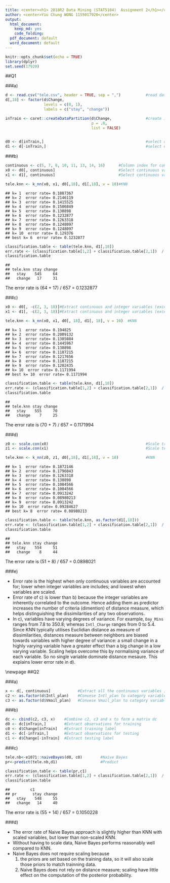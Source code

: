 ```yaml
---
title: <center><h1> 2018R2 Data Mining (STAT5104)  Assignment 2</h1></center><br />
author: <center>Yiu Chung WONG 1155017920</center>
output:
  html_document:
    keep_md: yes
    code_folding:
  pdf_document: default
  word_document: default
--- 
```





```r
knitr::opts_chunk$set(echo = TRUE)
library(dplyr)
set.seed(17920)
```



##Q1

###a)

```r
d <- read.csv("tele.csv", header = TRUE, sep = ",")           #read data
d[,18] <- factor(d$Change,
                 levels = c(0, 1),
                 labels = c("stay", "change"))

inTrain <- caret::createDataPartition(d$Change,               #create index for train / test partition
                                      p = .8,
                                      list = FALSE)
                                                                                       

d0 <- d[inTrain,]                                             #select observations for training 
d1 <- d[-inTrain,]                                            #select observations for testing
```

###b)

```r
continuous <- c(5, 7, 8, 10, 11, 13, 14, 16)      #Column index for continuous variables
x0 <- d0[, continuous]                            #Select continuous variables for training data
x1 <- d1[, continuous]                            #Select continuous variables for testing data

tele.knn <- k_nn(x0, x1, d0[,18], d1[,18], v = 10)#KNN
```

```
## k= 1  error rate= 0.1887367 
## k= 2  error rate= 0.2146119 
## k= 3  error rate= 0.1415525 
## k= 4  error rate= 0.1506849 
## k= 5  error rate= 0.130898 
## k= 6  error rate= 0.1232877 
## k= 7  error rate= 0.1263318 
## k= 8  error rate= 0.1248097 
## k= 9  error rate= 0.1248097 
## k= 10  error rate= 0.129376 
## best k= 6  error rate= 0.1232877
```

```r
classification.table <- table(tele.knn, d1[,18])
err.rate <- (classification.table[1,2] + classification.table[2,1])  / sum(classification.table)
classification.table
```

```
##         
## tele.knn stay change
##   stay    545     64
##   change   17     31
```
The error rate is (64 + 17) / 657 = 0.1232877


###c)

```r
x0 <- d0[, -c(2, 3, 18)]#Extract continuous and integer variables (except columns 2 and 3) for training
x1 <- d1[, -c(2, 3, 18)]#Extract continuous and integer variables (except columns 2 and 3) for testing

tele.knn <- k_nn(x0, x1, d0[, 18], d1[, 18], v = 10)  #KNN
```

```
## k= 1  error rate= 0.194825 
## k= 2  error rate= 0.2009132 
## k= 3  error rate= 0.1385084 
## k= 4  error rate= 0.1445967 
## k= 5  error rate= 0.130898 
## k= 6  error rate= 0.1187215 
## k= 7  error rate= 0.1217656 
## k= 8  error rate= 0.1187215 
## k= 9  error rate= 0.1202435 
## k= 10  error rate= 0.1171994 
## best k= 10  error rate= 0.1171994
```

```r
classification.table <- table(tele.knn, d1[,18])
err.rate <- (classification.table[1,2] + classification.table[2,1])  / sum(classification.table)
classification.table
```

```
##         
## tele.knn stay change
##   stay    555     70
##   change    7     25
```
The error rate is (70 + 7) / 657 = 0.1171994

###d)

```r
z0 <- scale.con(x0)                                           #Scale training data 
z1 <- scale.con(x1)                                           #Scale testing data 

tele.knn <- k_nn(z0, z1, d0[,18], d1[,18], v = 10)            #KNN
```

```
## k= 1  error rate= 0.1872146 
## k= 2  error rate= 0.1796043 
## k= 3  error rate= 0.1263318 
## k= 4  error rate= 0.130898 
## k= 5  error rate= 0.1004566 
## k= 6  error rate= 0.1004566 
## k= 7  error rate= 0.0913242 
## k= 8  error rate= 0.08980213 
## k= 9  error rate= 0.0913242 
## k= 10  error rate= 0.09284627 
## best k= 8  error rate= 0.08980213
```

```r
classification.table <- table(tele.knn, as.factor(d1[,18]))
err.rate <- (classification.table[1,2] + classification.table[2,1])  / sum(classification.table)
classification.table
```

```
##         
## tele.knn stay change
##   stay    554     51
##   change    8     44
```
The error rate is (51 + 8) / 657 = 0.0898021


###e)
* Error rate is the highest when only continuous variables are accounted for; lower when integer variables are includes; and lowest when variables are scaled. 
* Error rate of c) is lower than b) because the integer variables are inherently correlated to the outcome. Hence adding them as predictor increases the number of criteria (dimention) of distance measure, which helps distinguishing the dissimilarities of any two observations. 
* In c), variables have varying degrees of variance. For example, `Day_Mins` ranges from 7.8 to 350.8; whereas `Intl_Charge` ranges from 0 to 5.4. Since KNN typically utilises Euclidian distance as measure of dissimilarities, distances measure between neighbors are biased towards variables with higher degree of variance: a small change in a highly varying variable have a greater effect than a big change in a low varying variable. Scaling helps overcome this by normalising variance of each variable. So no single variable dominate distance mesaure. This explains lower error rate in d). 


\newpage
##Q2

###a)

```r
x <- d[, continuous]            #Extract all the continuous variables in d
c2 <- as.factor(d$Intl_plan)    #Convese Intl_plan to category variable
c3 <- as.factor(d$Vmail_plan)   #Convese Vmail_plan to category variable
```

###b)

```r
dc <- cbind(c2, c3, x)    #Combine c2, c3 and x to form a matrix dc 
d0 <- dc[inTrain,]        #Extract observations for training 
c0 <- d$Change[inTrain]   #Extract training label
d1 <- dc[-inTrain,]       #Extract observations for testing
c1 <- d$Change[-inTrain]  #Extract testing label
```

###c)

```r
tele.nb<-e1071::naiveBayes(d0, c0)        #Naive Bayes
pr<-predict(tele.nb,d1)                   #Predict

classification.table <- table(pr,c1)
err.rate <- (classification.table[1,2] + classification.table[2,1])  / sum(classification.table)
classification.table
```

```
##         c1
## pr       stay change
##   stay    548     55
##   change   14     40
```

The error rate is (55 + 14) / 657 = 0.1050228

###d) 
* The error rate of Naive Bayes approach is slightly higher than KNN with scaled variables, but lower than non-scaled KNN. 
* Without having to scale data, Naive Bayes performs reasonably well compared to KNN. 
* Naive Bayes does not require scaling because
    1. the priors are set based on the training data, so it will also scale those priors to match trainning data.
    1. Naive Bayes does not rely on distance measure; scaling have little effect on the computation of the posterior probability.
